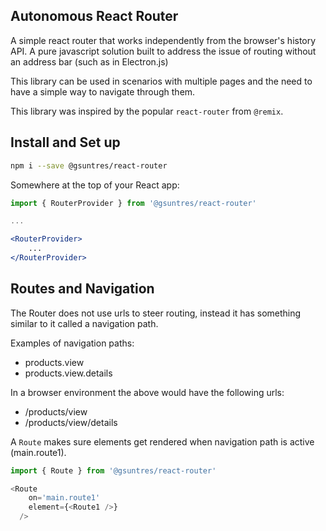 ## Autonomous React Router

A simple react router that works independently from the browser's history API. A pure javascript solution built to address the issue of routing without an address bar (such as in Electron.js)

This library can be used in scenarios with multiple pages and the need to have a simple way to navigate through them.

This library was inspired by the popular ```react-router``` from ```@remix```.

## Install and Set up

```bash
npm i --save @gsuntres/react-router
```

Somewhere at the top of your React app:

```jsx
import { RouterProvider } from '@gsuntres/react-router'

...

<RouterProvider>
	...
</RouterProvider>

```

## Routes and Navigation

The Router does not use urls to steer routing, instead it has something similar to it called a navigation path. 

Examples of navigation paths:

* products.view
* products.view.details

In a browser environment the above would have the following urls:

* /products/view
* /products/view/details

A ``Route`` makes sure elements get rendered when navigation path is active (main.route1). 

```js
import { Route } from '@gsuntres/react-router'

<Route
    on='main.route1'
    element={<Route1 />}
  />
```
